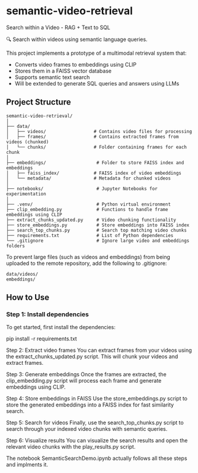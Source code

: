 # semantic-video-retrieval
Search within a Video - RAG + Text to SQL 

🔍 Search within videos using semantic language queries.

This project implements a prototype of a multimodal retrieval system that:
- Converts video frames to embeddings using CLIP
- Stores them in a FAISS vector database
- Supports semantic text search
- Will be extended to generate SQL queries and answers using LLMs

## Project Structure
```
semantic-video-retrieval/
│
├── data/
│   ├── videos/                  # Contains video files for processing
│   ├── frames/                  # Contains extracted frames from videos (chunked)
│   └── chunks/                  # Folder containing frames for each chunk
│
├── embeddings/                   # Folder to store FAISS index and embeddings
│   ├── faiss_index/             # FAISS index of video embeddings
│   └── metadata/                # Metadata for chunked videos
│
├── notebooks/                    # Jupyter Notebooks for experimentation
│
├── .venv/                        # Python virtual environment
├── clip_embedding.py             # Functions to handle frame embeddings using CLIP
├── extract_chunks_updated.py     # Video chunking functionality
├── store_embeddings.py           # Store embeddings into FAISS index
├── search_top_chunks.py          # Search top matching video chunks
├── requirements.txt              # List of Python dependencies
└── .gitignore                    # Ignore large video and embeddings folders

```
To prevent large files (such as videos and embeddings) from being uploaded to the remote repository, add the following to .gitignore:
```
data/videos/
embeddings/
```
## How to Use
### Step 1: Install dependencies
To get started, first install the dependencies:

pip install -r requirements.txt

Step 2: Extract video frames
You can extract frames from your videos using the extract_chunks_updated.py script. This will chunk your videos and extract frames.

Step 3: Generate embeddings
Once the frames are extracted, the clip_embedding.py script will process each frame and generate embeddings using CLIP.

Step 4: Store embeddings in FAISS
Use the store_embeddings.py script to store the generated embeddings into a FAISS index for fast similarity search.

Step 5: Search for videos
Finally, use the search_top_chunks.py script to search through your indexed video chunks with semantic queries.

Step 6: Visualize results
You can visualize the search results and open the relevant video chunks with the play_results.py script.


The notebook SemanticSearchDemo.ipynb actually follows all these steps and implments it.
